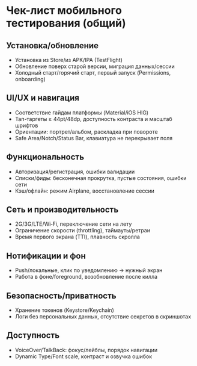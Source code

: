 # Чек-лист мобильного тестирования (общий)

## Установка/обновление
- Установка из Store/из APK/IPA (TestFlight)
- Обновление поверх старой версии, миграция данных/сессии
- Холодный старт/горячий старт, первый запуск (Permissions, onboarding)

## UI/UX и навигация
- Соответствие гайдам платформы (Material/iOS HIG)
- Тап-таргеты ≥ 44pt/48dp, доступность контраста и масштаб шрифтов
- Ориентации: портрет/альбом, раскладка при повороте
- Safe Area/Notch/Status Bar, клавиатура не перекрывает поля

## Функциональность
- Авторизация/регистрация, ошибки валидации
- Списки/фиды: бесконечная прокрутка, пустые состояния, ошибки сети
- Кэш/офлайн: режим Airplane, восстановление сессии

## Сеть и производительность
- 2G/3G/LTE/Wi‑Fi, переключение сети на лету
- Ограничение скорости (throttling), таймауты/ретраи
- Время первого экрана (TTI), плавность скролла

## Нотификации и фон
- Push/локальные, клик по уведомлению → нужный экран
- Работа в фоне/foreground, возобновление после килла

## Безопасность/приватность
- Хранение токенов (Keystore/Keychain)
- Логи без персональных данных, отсутствие секретов в скриншотах

## Доступность
- VoiceOver/TalkBack: фокус/лейблы, порядок навигации
- Dynamic Type/Font scale, контраст и озвучка ошибок
